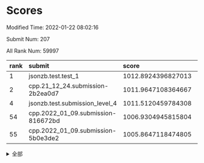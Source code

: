 # Scores

Modified Time: 2022-01-22 08:02:16

Submit Num: 207

All Rank Num: 59997

| rank |               submit               |       score        |       sigma        | pk_num |
| :--- | :--------------------------------- | :----------------- | :----------------- | :----- |
| 1    | jsonzb.test.test_1                 | 1012.8924396827013 | 0.810999983151284  | 1159   |
| 2    | cpp.21_12_24.submission-2b2ea0d7   | 1011.9647108364667 | 0.782410152864856  | 1159   |
| 4    | jsonzb.test.submission_level_4     | 1011.5120459784308 | 0.7747603190012271 | 1155   |
| 54   | cpp.2022_01_09.submission-816672bd | 1006.9304945815804 | 0.7309189676541221 | 1161   |
| 55   | cpp.2022_01_09.submission-5b0e3de2 | 1005.8647118474805 | 0.7228277192693441 | 1161   |


<details>
<summary>全部</summary>

| rank |                 submit                 |       score        |       sigma        | pk_num |
| :--- | :------------------------------------- | :----------------- | :----------------- | :----- |
| 1    | jsonzb.test.test_1                     | 1012.8924396827013 | 0.810999983151284  | 1159   |
| 2    | cpp.21_12_24.submission-2b2ea0d7       | 1011.9647108364667 | 0.782410152864856  | 1159   |
| 3    | gobigger.level_3.submission_level_3_15 | 1011.5951236996436 | 0.7628487681486787 | 1161   |
| 4    | jsonzb.test.submission_level_4         | 1011.5120459784308 | 0.7747603190012271 | 1155   |
| 5    | gobigger.level_3.submission_level_3_37 | 1011.3238021259934 | 0.7569459371096676 | 1160   |
| 6    | gobigger.level_3.submission_level_3_42 | 1011.1831125093967 | 0.7889843560478427 | 1154   |
| 7    | gobigger.level_3.submission_level_3_3  | 1011.0611858133379 | 0.7596846982604175 | 1155   |
| 8    | gobigger.level_3.submission_level_3_27 | 1010.7529722934219 | 0.7669527926773076 | 1166   |
| 9    | gobigger.level_3.submission_level_3_41 | 1010.7209051517779 | 0.769218180000063  | 1165   |
| 10   | gobigger.level_3.submission_level_3_8  | 1010.6655317352553 | 0.7609750906424977 | 1164   |
| 11   | gobigger.level_3.submission_level_3_28 | 1010.6195856834762 | 0.7695211989378037 | 1158   |
| 12   | gobigger.level_3.submission_level_3_30 | 1010.554696623525  | 0.7649500840887667 | 1160   |
| 13   | gobigger.level_3.submission_level_3_4  | 1010.5326964306176 | 0.7840220677467434 | 1165   |
| 14   | gobigger.level_3.submission_level_3_21 | 1010.3839281091603 | 0.7529833570892501 | 1158   |
| 15   | gobigger.level_3.submission_level_3_10 | 1010.381118977509  | 0.7575246573204126 | 1157   |
| 16   | gobigger.level_3.submission_level_3_32 | 1010.3216496327657 | 0.7475486097950765 | 1159   |
| 17   | gobigger.level_3.submission_level_3_34 | 1010.2955488275995 | 0.7447917184421629 | 1159   |
| 18   | gobigger.level_3.submission_level_3_25 | 1010.2045622009219 | 0.7661001236721113 | 1161   |
| 19   | gobigger.level_3.submission_level_3_29 | 1010.1761444660167 | 0.7560323674685372 | 1153   |
| 20   | gobigger.level_3.submission_level_3_40 | 1010.1130746224287 | 0.7556060504892126 | 1164   |
| 21   | gobigger.level_3.submission_level_3_38 | 1009.9985894783841 | 0.761734234242514  | 1159   |
| 22   | gobigger.level_3.submission_level_3_1  | 1009.9224332631816 | 0.7603384813762517 | 1158   |
| 23   | gobigger.level_3.submission_level_3_35 | 1009.9125737277637 | 0.7485760861163528 | 1155   |
| 24   | gobigger.level_3.submission_level_3_2  | 1009.901540057908  | 0.7651704509527633 | 1155   |
| 25   | gobigger.level_3.submission_level_3_45 | 1009.8629903492616 | 0.7490514217068274 | 1158   |
| 26   | gobigger.level_3.submission_level_3_26 | 1009.7804924994321 | 0.7658574317114445 | 1160   |
| 27   | gobigger.level_3.submission_level_3_39 | 1009.7408733291504 | 0.7401552142638618 | 1163   |
| 28   | gobigger.level_3.submission_level_3_6  | 1009.6847830361737 | 0.7730007992764961 | 1157   |
| 29   | gobigger.level_3.submission_level_3_19 | 1009.6819532076073 | 0.751563546937546  | 1163   |
| 30   | gobigger.level_3.submission_level_3_49 | 1009.6462517405865 | 0.7360253129429692 | 1156   |
| 31   | gobigger.level_3.submission_level_3_46 | 1009.5859477776165 | 0.7568219660796837 | 1161   |
| 32   | gobigger.level_3.submission_level_3_0  | 1009.4325731826779 | 0.7616542479119789 | 1160   |
| 33   | gobigger.level_3.submission_level_3_5  | 1009.4028891628253 | 0.7557844872987808 | 1162   |
| 34   | gobigger.level_3.submission_level_3_48 | 1009.3945486544172 | 0.7689644104362505 | 1161   |
| 35   | gobigger.level_3.submission_level_3_23 | 1009.3444246341036 | 0.7500451359200114 | 1158   |
| 36   | gobigger.level_3.submission_level_3_18 | 1009.3186671116871 | 0.7711055248549185 | 1159   |
| 37   | gobigger.level_3.submission_level_3_11 | 1009.3149458165021 | 0.755038981503771  | 1158   |
| 38   | gobigger.level_3.submission_level_3_13 | 1009.29764794965   | 0.7670123191248182 | 1160   |
| 39   | gobigger.level_3.submission_level_3_24 | 1009.2922043674678 | 0.7557125058099421 | 1163   |
| 40   | gobigger.level_3.submission_level_3_44 | 1009.1751492917667 | 0.7494867727985073 | 1159   |
| 41   | gobigger.level_3.submission_level_3_14 | 1009.1736257391817 | 0.7614143677611601 | 1161   |
| 42   | gobigger.level_3.submission_level_3_9  | 1009.0851100632511 | 0.7745782706069397 | 1160   |
| 43   | gobigger.level_3.submission_level_3_31 | 1009.020287422038  | 0.7339549402775919 | 1154   |
| 44   | gobigger.level_3.submission_level_3_43 | 1008.9765489586932 | 0.7507660596937149 | 1159   |
| 45   | gobigger.level_3.submission_level_3_22 | 1008.9350450425061 | 0.7489166720786676 | 1162   |
| 46   | gobigger.level_3.submission_level_3_16 | 1008.7078628850887 | 0.7392949425469388 | 1158   |
| 47   | gobigger.level_3.submission_level_3_33 | 1008.5880816562209 | 0.750871725574671  | 1162   |
| 48   | gobigger.level_3.submission_level_3_47 | 1008.5543176007525 | 0.7526662402596636 | 1161   |
| 49   | gobigger.level_3.submission_level_3_20 | 1008.4666276537002 | 0.7367302782873654 | 1162   |
| 50   | gobigger.level_3.submission_level_3_17 | 1008.4335408398985 | 0.7299199315502198 | 1155   |
| 51   | gobigger.level_3.submission_level_3_36 | 1007.9297241416114 | 0.7406750466563649 | 1161   |
| 52   | gobigger.level_3.submission_level_3_7  | 1007.88467887464   | 0.7405869874611687 | 1156   |
| 53   | gobigger.level_3.submission_level_3_12 | 1007.8809860845499 | 0.739276349292235  | 1157   |
| 54   | cpp.2022_01_09.submission-816672bd     | 1006.9304945815804 | 0.7309189676541221 | 1161   |
| 55   | cpp.2022_01_09.submission-5b0e3de2     | 1005.8647118474805 | 0.7228277192693441 | 1161   |
| 56   | gobigger.level_1.submission_level_1_39 | 1005.652590865367  | 0.7100840245900664 | 1156   |
| 57   | gobigger.level_1.submission_level_1_26 | 1004.4579935779547 | 0.7178596899218878 | 1167   |
| 58   | gobigger.level_1.submission_level_1_45 | 1004.4458209847816 | 0.7148801261418891 | 1152   |
| 59   | gobigger.level_1.submission_level_1_24 | 1004.3423800943991 | 0.7271257533039347 | 1159   |
| 60   | gobigger.level_1.submission_level_1_4  | 1004.3038760488249 | 0.7097219608383176 | 1159   |
| 61   | gobigger.level_1.submission_level_1_11 | 1004.2132133849035 | 0.72465423825833   | 1160   |
| 62   | gobigger.level_1.submission_level_1_47 | 1004.1385639897924 | 0.7246078287325622 | 1157   |
| 63   | gobigger.level_1.submission_level_1_41 | 1004.0881197912362 | 0.7101762990231436 | 1162   |
| 64   | gobigger.level_1.submission_level_1_13 | 1004.05679983291   | 0.7241527433678808 | 1156   |
| 65   | gobigger.level_1.submission_level_1_49 | 1003.9471561709232 | 0.7092336048835125 | 1160   |
| 66   | gobigger.level_1.submission_level_1_28 | 1003.8789516830193 | 0.7171710388064617 | 1154   |
| 67   | gobigger.level_1.submission_level_1_46 | 1003.8446655949409 | 0.7118232327279399 | 1158   |
| 68   | gobigger.level_1.submission_level_1_15 | 1003.8413955064378 | 0.715957261887566  | 1160   |
| 69   | gobigger.level_1.submission_level_1_17 | 1003.7584156699642 | 0.7098247635786445 | 1160   |
| 70   | gobigger.level_1.submission_level_1_19 | 1003.6431479798383 | 0.7139857131110668 | 1159   |
| 71   | gobigger.level_1.submission_level_1_31 | 1003.6398474808641 | 0.7219629866761903 | 1163   |
| 72   | gobigger.level_1.submission_level_1_34 | 1003.5383332866098 | 0.7100936577013355 | 1162   |
| 73   | gobigger.level_1.submission_level_1_38 | 1003.5211653410388 | 0.712691413130045  | 1161   |
| 74   | gobigger.level_1.submission_level_1_37 | 1003.5023508713775 | 0.7155953235178685 | 1162   |
| 75   | gobigger.level_1.submission_level_1_20 | 1003.4924900704249 | 0.7113568300415446 | 1160   |
| 76   | gobigger.level_1.submission_level_1_5  | 1003.4841465250294 | 0.7117724441441382 | 1160   |
| 77   | gobigger.level_1.submission_level_1_36 | 1003.4535633650647 | 0.7180536022019022 | 1154   |
| 78   | gobigger.level_1.submission_level_1_3  | 1003.422632416431  | 0.7173267725444192 | 1160   |
| 79   | gobigger.level_1.submission_level_1_6  | 1003.3015611468362 | 0.7050139181433186 | 1163   |
| 80   | gobigger.level_1.submission_level_1_16 | 1003.2855561711817 | 0.7111563632820422 | 1162   |
| 81   | gobigger.level_1.submission_level_1_30 | 1003.2848028924562 | 0.7255086934981326 | 1163   |
| 82   | gobigger.level_1.submission_level_1_42 | 1003.263857837809  | 0.7127760761012489 | 1159   |
| 83   | gobigger.level_1.submission_level_1_1  | 1003.2581471447412 | 0.7072833224461887 | 1155   |
| 84   | gobigger.level_1.submission_level_1_27 | 1003.2470567252652 | 0.7150894101151365 | 1159   |
| 85   | gobigger.level_1.submission_level_1_23 | 1003.1819270498555 | 0.7201469572564985 | 1161   |
| 86   | gobigger.level_1.submission_level_1_12 | 1003.111946250043  | 0.7104171576507116 | 1155   |
| 87   | gobigger.level_1.submission_level_1_25 | 1003.0200078032759 | 0.7146270252352559 | 1154   |
| 88   | gobigger.level_1.submission_level_1_9  | 1002.9985381337025 | 0.7107722065981602 | 1156   |
| 89   | gobigger.level_1.submission_level_1_14 | 1002.938841446947  | 0.7140577815754188 | 1158   |
| 90   | gobigger.level_1.submission_level_1_8  | 1002.9278243954869 | 0.720368828861926  | 1159   |
| 91   | gobigger.level_1.submission_level_1_43 | 1002.9182526385207 | 0.7195724124397994 | 1158   |
| 92   | gobigger.level_1.submission_level_1_22 | 1002.8754096994803 | 0.7196006828870566 | 1155   |
| 93   | gobigger.level_1.submission_level_1_29 | 1002.8507192273921 | 0.7248003836345502 | 1160   |
| 94   | gobigger.level_1.submission_level_1_18 | 1002.7878421982336 | 0.7064081250280202 | 1161   |
| 95   | gobigger.level_1.submission_level_1_7  | 1002.7821871019712 | 0.7096932453427491 | 1160   |
| 96   | gobigger.level_1.submission_level_1_32 | 1002.6291334784123 | 0.711116468536715  | 1162   |
| 97   | gobigger.level_1.submission_level_1_48 | 1002.6065028230673 | 0.7297731050830029 | 1160   |
| 98   | gobigger.level_1.submission_level_1_33 | 1002.570774340624  | 0.7159321063584208 | 1161   |
| 99   | gobigger.level_1.submission_level_1_40 | 1002.4904771700488 | 0.710239591194765  | 1159   |
| 100  | gobigger.level_1.submission_level_1_2  | 1002.4470996527787 | 0.7252547049704844 | 1162   |
| 101  | gobigger.level_1.submission_level_1_35 | 1002.1434072595963 | 0.7147963473870934 | 1166   |
| 102  | gobigger.level_1.submission_level_1_21 | 1001.7139243102041 | 0.7141229929206134 | 1164   |
| 103  | gobigger.level_1.submission_level_1_10 | 1001.6926181295572 | 0.7184352702512568 | 1164   |
| 104  | gobigger.level_1.submission_level_1_0  | 1001.5808661183637 | 0.7110048500028179 | 1164   |
| 105  | gobigger.level_1.submission_level_1_44 | 1001.3912754664206 | 0.6966592808533132 | 1155   |
| 106  | gobigger.random.submission_random_21   | 997.7633308254793  | 0.7087723666794755 | 1161   |
| 107  | gobigger.random.submission_random_2    | 997.5639763390685  | 0.7042087174881677 | 1163   |
| 108  | gobigger.random.submission_random_20   | 997.4856930813602  | 0.7179005281529273 | 1161   |
| 109  | gobigger.random.submission_random_31   | 997.2371802101645  | 0.7061581980282745 | 1160   |
| 110  | gobigger.random.submission_random_44   | 997.0482161296918  | 0.7122143936335756 | 1158   |
| 111  | gobigger.random.submission_random_25   | 996.951316898482   | 0.7166601876095404 | 1162   |
| 112  | gobigger.random.submission_random_8    | 996.7808194206782  | 0.7053576146722534 | 1158   |
| 113  | gobigger.random.submission_random_26   | 996.6659116271397  | 0.6964846312257592 | 1161   |
| 114  | gobigger.random.submission_random_40   | 996.6359993625381  | 0.7284177747395425 | 1154   |
| 115  | gobigger.random.submission_random_14   | 996.6320380490722  | 0.718192863882655  | 1161   |
| 116  | gobigger.random.submission_random_5    | 996.5023791508172  | 0.6988731227904051 | 1157   |
| 117  | gobigger.random.submission_random_48   | 996.393393734949   | 0.718285730865957  | 1160   |
| 118  | gobigger.random.submission_random_13   | 996.304036758403   | 0.7012556687385029 | 1152   |
| 119  | gobigger.random.submission_random_30   | 996.28312546879    | 0.7121906610191997 | 1158   |
| 120  | gobigger.random.submission_random_16   | 996.2298472377927  | 0.7240359204225794 | 1157   |
| 121  | gobigger.random.submission_random_18   | 996.1582712080582  | 0.7070500035778031 | 1160   |
| 122  | gobigger.random.submission_random_22   | 995.9978861683397  | 0.716271823667437  | 1162   |
| 123  | gobigger.random.submission_random_27   | 995.9856716351687  | 0.7129805633271988 | 1160   |
| 124  | gobigger.random.submission_random_29   | 995.9731543338197  | 0.7183046937491504 | 1155   |
| 125  | gobigger.random.submission_random_12   | 995.9708238691622  | 0.701176631931532  | 1154   |
| 126  | gobigger.random.submission_random_47   | 995.8840716859943  | 0.7262781659678131 | 1159   |
| 127  | gobigger.random.submission_random_35   | 995.8018160015856  | 0.707762693796273  | 1161   |
| 128  | gobigger.random.submission_random_32   | 995.7262691181652  | 0.7096862554749432 | 1158   |
| 129  | gobigger.random.submission_random_19   | 995.6995367459389  | 0.7151436384065434 | 1160   |
| 130  | gobigger.random.submission_random_4    | 995.6410071923904  | 0.71706773292875   | 1162   |
| 131  | gobigger.random.submission_random_23   | 995.6097038747347  | 0.7171313849670037 | 1165   |
| 132  | gobigger.random.submission_random_37   | 995.5999188659677  | 0.7216889740464933 | 1160   |
| 133  | gobigger.random.submission_random_9    | 995.5661496741411  | 0.7183633656690118 | 1157   |
| 134  | gobigger.random.submission_random_1    | 995.5493864305439  | 0.6947610781612151 | 1162   |
| 135  | gobigger.random.submission_random_24   | 995.5436148370236  | 0.7228934908146776 | 1162   |
| 136  | gobigger.random.submission_random_45   | 995.4957429099654  | 0.7300740824257669 | 1160   |
| 137  | gobigger.random.submission_random_28   | 995.4903986367943  | 0.7130182065900623 | 1163   |
| 138  | gobigger.random.submission_random_38   | 995.4737258902767  | 0.6966374901343967 | 1159   |
| 139  | gobigger.random.submission_random_17   | 995.462422179271   | 0.713763765317658  | 1158   |
| 140  | gobigger.random.submission_random_41   | 995.4048604374847  | 0.7087666271080627 | 1157   |
| 141  | gobigger.random.submission_random_3    | 995.3927024246202  | 0.7279056750952404 | 1159   |
| 142  | gobigger.random.submission_random_49   | 995.3429299460438  | 0.7201585660584111 | 1153   |
| 143  | gobigger.random.submission_random_42   | 995.3241664451518  | 0.7015754368404687 | 1158   |
| 144  | gobigger.random.submission_random_39   | 995.2351804275525  | 0.7198486411584827 | 1156   |
| 145  | gobigger.random.submission_random_15   | 995.2077407993586  | 0.7125456351457062 | 1161   |
| 146  | gobigger.random.submission_random_11   | 995.1628794018812  | 0.7201250627208348 | 1158   |
| 147  | gobigger.random.submission_random_46   | 995.1610970090748  | 0.7184186605057591 | 1159   |
| 148  | gobigger.random.submission_random_43   | 995.1509575532955  | 0.7161584988207853 | 1160   |
| 149  | gobigger.random.submission_random_6    | 995.1179810653837  | 0.7270154102053035 | 1165   |
| 150  | gobigger.random.submission_random_36   | 995.0989296660135  | 0.7043732835331156 | 1160   |
| 151  | gobigger.random.submission_random_33   | 995.0773768848221  | 0.7377416883413016 | 1158   |
| 152  | gobigger.random.submission_random_7    | 994.9814793497042  | 0.7181325828403164 | 1159   |
| 153  | gobigger.random.submission_random_0    | 994.9372739846062  | 0.7268092597298331 | 1156   |
| 154  | gobigger.random.submission_random_10   | 994.870801465877   | 0.727160142701525  | 1155   |
| 155  | gobigger.random.submission_random_34   | 994.6687776688547  | 0.7212617893667889 | 1165   |
| 156  | gobigger.level_2.submission_level_2_6  | 993.5127822842392  | 0.7190553893581145 | 1165   |
| 157  | gobigger.level_2.submission_level_2_38 | 993.48935671625    | 0.7423023725700393 | 1161   |
| 158  | gobigger.level_2.submission_level_2_43 | 993.380355422351   | 0.7297637924340807 | 1163   |
| 159  | gobigger.level_2.submission_level_2_21 | 993.3684836896376  | 0.7209632706373951 | 1156   |
| 160  | gobigger.level_2.submission_level_2_44 | 993.1320711502443  | 0.7472804532182079 | 1149   |
| 161  | gobigger.level_2.submission_level_2_30 | 993.0979679572195  | 0.7230012102533394 | 1155   |
| 162  | gobigger.level_2.submission_level_2_24 | 992.9450975806603  | 0.7262746592237668 | 1162   |
| 163  | gobigger.level_2.submission_level_2_49 | 992.8812865529545  | 0.7435475178412724 | 1157   |
| 164  | gobigger.level_2.submission_level_2_5  | 992.7504428197913  | 0.7305957382040058 | 1162   |
| 165  | gobigger.level_2.submission_level_2_32 | 992.7341608904851  | 0.7514501150455083 | 1154   |
| 166  | gobigger.level_2.submission_level_2_3  | 992.6757721338988  | 0.7424480521452338 | 1159   |
| 167  | gobigger.level_2.submission_level_2_20 | 992.6624573972555  | 0.7426509015128738 | 1162   |
| 168  | gobigger.level_2.submission_level_2_33 | 992.648558534428   | 0.7336469904618357 | 1163   |
| 169  | gobigger.level_2.submission_level_2_29 | 992.6031752958252  | 0.7345190648875576 | 1163   |
| 170  | gobigger.level_2.submission_level_2_34 | 992.5906780976878  | 0.7349177093077693 | 1159   |
| 171  | gobigger.level_2.submission_level_2_14 | 992.5363763537437  | 0.731930449781626  | 1163   |
| 172  | gobigger.level_2.submission_level_2_12 | 992.5014741486426  | 0.7381754036993272 | 1159   |
| 173  | gobigger.level_2.submission_level_2_11 | 992.5001561999757  | 0.7344441747363123 | 1164   |
| 174  | gobigger.level_2.submission_level_2_2  | 992.4530490945874  | 0.7409168892219898 | 1155   |
| 175  | gobigger.level_2.submission_level_2_4  | 992.3923619317575  | 0.7243732226462818 | 1158   |
| 176  | gobigger.level_2.submission_level_2_35 | 992.3434938502154  | 0.7427997321644256 | 1159   |
| 177  | gobigger.level_2.submission_level_2_45 | 992.3147977756179  | 0.7570351802763432 | 1162   |
| 178  | gobigger.level_2.submission_level_2_15 | 992.2817811935404  | 0.7385299463949615 | 1161   |
| 179  | gobigger.level_2.submission_level_2_42 | 992.2419390965538  | 0.7456652509168583 | 1159   |
| 180  | gobigger.level_2.submission_level_2_41 | 992.1866418067114  | 0.7464527706624703 | 1157   |
| 181  | gobigger.level_2.submission_level_2_9  | 992.1491824427366  | 0.7290571736132281 | 1158   |
| 182  | gobigger.level_2.submission_level_2_22 | 992.104911690237   | 0.7588425092370519 | 1161   |
| 183  | gobigger.level_2.submission_level_2_25 | 992.0645185552136  | 0.7299044371333502 | 1159   |
| 184  | gobigger.level_2.submission_level_2_17 | 992.0386499285382  | 0.7436088870692629 | 1157   |
| 185  | gobigger.level_2.submission_level_2_7  | 992.0262267132064  | 0.7459494404659722 | 1162   |
| 186  | gobigger.level_2.submission_level_2_23 | 991.9787333933801  | 0.7509283500706815 | 1158   |
| 187  | gobigger.level_2.submission_level_2_10 | 991.9625848262589  | 0.7399284363285081 | 1166   |
| 188  | gobigger.level_2.submission_level_2_26 | 991.9128873986901  | 0.7368733791952634 | 1165   |
| 189  | gobigger.level_2.submission_level_2_48 | 991.8573195354404  | 0.7417214730067514 | 1158   |
| 190  | gobigger.level_2.submission_level_2_39 | 991.8292387745203  | 0.743296658076726  | 1154   |
| 191  | gobigger.level_2.submission_level_2_36 | 991.8114898204956  | 0.7308195715660083 | 1164   |
| 192  | gobigger.level_2.submission_level_2_28 | 991.7221825984088  | 0.7477448424253871 | 1164   |
| 193  | gobigger.level_2.submission_level_2_0  | 991.6845700385361  | 0.7451631906314495 | 1157   |
| 194  | gobigger.level_2.submission_level_2_13 | 991.6588758724623  | 0.7601509684604487 | 1161   |
| 195  | gobigger.level_2.submission_level_2_31 | 991.6323142083     | 0.7424787729295073 | 1157   |
| 196  | gobigger.level_2.submission_level_2_18 | 991.5511713792109  | 0.7630749003388162 | 1155   |
| 197  | gobigger.level_2.submission_level_2_40 | 991.4823753690994  | 0.7356279036485359 | 1157   |
| 198  | gobigger.level_2.submission_level_2_37 | 991.3514455902616  | 0.7685955703491292 | 1158   |
| 199  | gobigger.level_2.submission_level_2_46 | 991.3318611849988  | 0.7407952670839035 | 1155   |
| 200  | gobigger.level_2.submission_level_2_1  | 991.2444271462199  | 0.7432124741235998 | 1156   |
| 201  | gobigger.level_2.submission_level_2_47 | 991.2249428198048  | 0.7558955878383009 | 1156   |
| 202  | gobigger.level_2.submission_level_2_8  | 991.1901113210765  | 0.7565420864862957 | 1164   |
| 203  | gobigger.level_2.submission_level_2_19 | 990.9122316846159  | 0.7538303991610474 | 1157   |
| 204  | gobigger.level_2.submission_level_2_16 | 990.8630745766143  | 0.7720495786773515 | 1162   |
| 205  | gobigger.level_2.submission_level_2_27 | 990.1702343495087  | 0.7639243249987592 | 1161   |
| 206  | gobigger.none.submission_none_1        | 976.3224551670136  | 1.4396825926424242 | 1163   |
| 207  | gobigger.none.submission_none_0        | 976.2123779537719  | 1.3254720959812798 | 1157   |

</details>